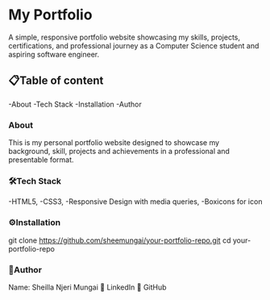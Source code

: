 # My Portfolio
A simple, responsive portfolio website showcasing my skills, projects, certifications, and professional journey as a Computer Science student and aspiring software engineer.
## 📋Table of content
-About
-Tech Stack
-Installation
-Author
### About
This is my personal portfolio website designed to showcase my background, skill, projects and achievements in a professional and presentable format.
### 🛠️Tech Stack
-HTML5,
-CSS3,
-Responsive Design with media queries,
-Boxicons for icon
### ⚙️Installation
git clone https://github.com/sheemungai/your-portfolio-repo.git
cd your-portfolio-repo
### 👩Author
Name: Sheilla Njeri Mungai
🔗 LinkedIn
🐙 GitHub

